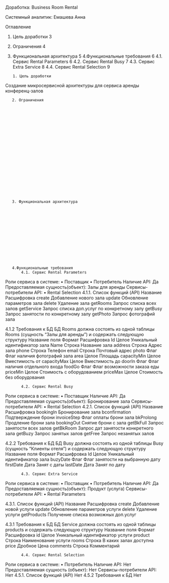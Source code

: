 


Доработка: Business Room Rental





Системный аналитик: Емашева Анна



















Оглавление
1. Цель доработки	3
2. Ограничения	4
3. Функциональная архитектура	5
4.Функциональные требования	6
4.1. Сервис Rental Parameters	6
4.2. Сервис Rental Busy	7
4.3. Сервис Extra Service	8
4.4. Сервис Rental Selection	9




       1. Цель доработки
Создание микросервисной архитектуры для сервиса аренды конференц-залов


       2. Ограничения






















       3. Функциональная архитектура


 











       4.Функциональные требования
           4.1. Сервис Rental Parameters

Роли сервиса в системе:
    • Поставщик
    • Потребитель
Наличие API: Да
Предоставляемая сущность(объект): Залы для аренды
Сервисы-потребители API:
    • Rental Selection
4.1.1. Список функций (API)
Название
Расшифровка
create
Добавление нового зала
update
Обновление параметров зала
delete
Удаление зала
getRooms
Запрос списка всех залов
getService
Запрос списка доп.услуг по конкретному залу
getBusy
Запрос занятости по конкретному залу
getPhoto
Запрос фотографий зала

4.1.2 Требования к БД
БД Rooms должна состоять из одной таблицы Rooms (сущность “Залы для аренды”) и содержать следующую структуру
Название поля
Формат
Расшифровка
Id
Целое
Уникальный идентификатор зала
Name
Строка
Название зала
address
Строка
Адрес зала
phone
Строка
Телефон
email
Строка
Почтовый адрес
photo
Флаг
Флаг наличия фотографий зала
area
Целое
Площадь
capacityMin
Целое
Вместимость от
capacityMax
Целое
Вместимость до
doorIn
Флаг
Флаг наличия отдельного входа
foodGo
Флаг
Флаг возможности заказа еды
priceMin
Целое
Стоимость c оборудованием
priceMax
Целое
Стоимость без оборудования




           4.2. Сервис Rental Busy
Роли сервиса в системе: 
    • Поставщик
Наличие API: Да
Предоставляемая сущность(объект): Бронирование зала
Сервисы-потребители API:
    • Rental Selection
4.2.1. Список функций (API)
Название
Расшифровка
bookingIn
Бронирование зала
bconfirmation 
Подтверждение брони
invoiceStep
Флаг оплаты брони зала
bkProlong
Продление брони зала
bookingOut
Снятие брони с зала
getBkFull
Запрос занятости всех залов
getBkRoom
Запрос дат занятости конкретного зала
getBuzy
Запрос занятых залов
getFree
Запрос незанятых залов

4.2.2 Требования к БД
БД Busy должна состоять из одной таблицы Busy (сущность “Клиенты отеля”) и содержать следующую структуру
Название поля
Формат
Расшифровка
Id
Целое
Уникальный идентификатор зала
buzyDate
Флаг
Флаг занятости на выбранную дату
firstDate
Дата
Занят с даты
lastDate
Дата
Занят по дату



           4.3. Сервис Extra Service
Роли сервиса в системе: 
    • Поставщик
    • Потребитель
Наличие API: Да
Предоставляемая сущность(объект): Продукт (услуга)
Сервисы-потребители API:
    • Rental Parameters

4.3.1. Список функций (API)
Название
Расшифровка
create
Добавление новой услуги
update
Обновление параметров услуги
delete
Удаление услуги
getProducts
Получение списка возможных доп.услуг

4.3.1 Требования к БД
БД Service должна состоять из одной таблицы products и содержать следующую структуру
Название поля
Формат
Расшифровка
id
Целое
Уникальный идентификатор услуги
product
Строка
Наименование услуги
rooms
Строка
В каких залах доступна
price
Дробное
Цена
comments
Строка
Комментарий







           4.4. Сервис Rental Selection
Роли сервиса в системе:
    • Потребитель
Наличие API: Нет
Предоставляемая сущность (объект): Нет
Сервисы-потребители API: Нет
4.5.1. Список функций (API)
Нет
4.5.2 Требования к БД
Нет
